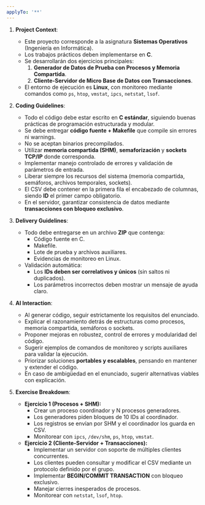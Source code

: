 ```yaml
---
applyTo: '**'
---
```


1. **Project Context**:
   - Este proyecto corresponde a la asignatura **Sistemas Operativos** (Ingeniería en Informática).
   - Los trabajos prácticos deben implementarse en **C**.
   - Se desarrollarán dos ejercicios principales:
     1. **Generador de Datos de Prueba con Procesos y Memoria Compartida**.
     2. **Cliente-Servidor de Micro Base de Datos con Transacciones**.
   - El entorno de ejecución es **Linux**, con monitoreo mediante comandos como `ps`, `htop`, `vmstat`, `ipcs`, `netstat`, `lsof`.

2. **Coding Guidelines**:
   - Todo el código debe estar escrito en **C estándar**, siguiendo buenas prácticas de programación estructurada y modular.
   - Se debe entregar **código fuente + Makefile** que compile sin errores ni warnings.
   - No se aceptan binarios precompilados.
   - Utilizar **memoria compartida (SHM)**, **semaforización** y **sockets TCP/IP** donde corresponda.
   - Implementar manejo controlado de errores y validación de parámetros de entrada.
   - Liberar siempre los recursos del sistema (memoria compartida, semáforos, archivos temporales, sockets).
   - El CSV debe contener en la primera fila el encabezado de columnas, siendo **ID** el primer campo obligatorio.
   - En el servidor, garantizar consistencia de datos mediante **transacciones con bloqueo exclusivo**.

3. **Delivery Guidelines**:
   - Todo debe entregarse en un archivo **ZIP** que contenga:
     - Código fuente en C.
     - Makefile.
     - Lote de prueba y archivos auxiliares.
     - Evidencias de monitoreo en Linux.
   - Validación automática:
     - Los **IDs deben ser correlativos y únicos** (sin saltos ni duplicados).
     - Los parámetros incorrectos deben mostrar un mensaje de ayuda claro.

4. **AI Interaction**:
   - Al generar código, seguir estrictamente los requisitos del enunciado.
   - Explicar el razonamiento detrás de estructuras como procesos, memoria compartida, semáforos o sockets.
   - Proponer mejoras en robustez, control de errores y modularidad del código.
   - Sugerir ejemplos de comandos de monitoreo y scripts auxiliares para validar la ejecución.
   - Priorizar soluciones **portables y escalables**, pensando en mantener y extender el código.
   - En caso de ambigüedad en el enunciado, sugerir alternativas viables con explicación.

5. **Exercise Breakdown**:
   - **Ejercicio 1 (Procesos + SHM):**
     - Crear un proceso coordinador y N procesos generadores.
     - Los generadores piden bloques de 10 IDs al coordinador.
     - Los registros se envían por SHM y el coordinador los guarda en CSV.
     - Monitorear con `ipcs`, `/dev/shm`, `ps`, `htop`, `vmstat`.
   - **Ejercicio 2 (Cliente-Servidor + Transacciones):**
     - Implementar un servidor con soporte de múltiples clientes concurrentes.
     - Los clientes pueden consultar y modificar el CSV mediante un protocolo definido por el grupo.
     - Implementar **BEGIN/COMMIT TRANSACTION** con bloqueo exclusivo.
     - Manejar cierres inesperados de procesos.
     - Monitorear con `netstat`, `lsof`, `htop`.

